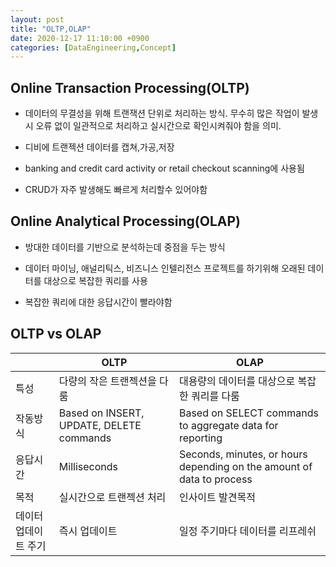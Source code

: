```yaml
---
layout: post
title: "OLTP,OLAP"
date: 2020-12-17 11:10:00 +0900
categories: [DataEngineering,Concept]
---
```


## Online Transaction Processing(OLTP)

- 데이터의 무결성을 위해 트랜잭션 단위로 처리하는 방식. 무수히 많은 작업이 발생시 오류 없이 일관적으로 처리하고 실시간으로 확인시켜줘야 함을 의미.

- 디비에 트랜젝션 데이터를 캡쳐,가공,저장

- banking and credit card activity or retail checkout scanning에 사용됨 

- CRUD가 자주 발생해도 빠르게 처리할수 있어야함

## Online Analytical Processing(OLAP)

- 방대한 데이터를 기반으로 분석하는데 중점을 두는 방식

- 데이터 마이닝, 애널리틱스, 비즈니스 인텔리전스 프로젝트를 하기위해 오래된 데이터를 대상으로 복잡한 쿼리를 사용

- 복잡한 쿼리에 대한 응답시간이 빨라야함

## OLTP vs OLAP 

|| OLTP | OLAP
| -- | -- | --
| 특성 | 다량의 작은 트랜젝션을 다룸 | 대용량의 데이터를 대상으로 복잡한 쿼리를 다룸
| 작동방식 | Based on INSERT, UPDATE, DELETE commands | Based on SELECT commands to aggregate data for reporting
| 응답시간 | Milliseconds | Seconds, minutes, or hours depending on the amount of data to process
| 목적 | 실시간으로 트랜젝션 처리 | 인사이트 발견목적
| 데이터 업데이트 주기 | 즉시 업데이트 | 일정 주기마다 데이터를 리프레쉬
